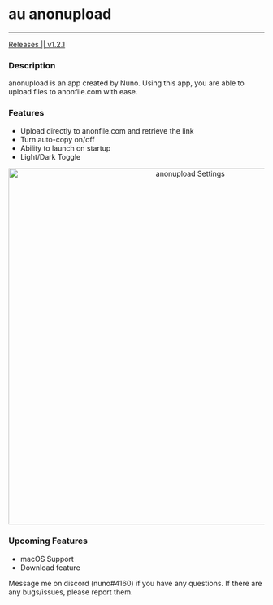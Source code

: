# au    anonupload
<hr />

<a href='https://github.com/Nuno135/anonupload/releases'>
  Releases || v1.2.1
</a>

### Description
anonupload is an app created by Nuno. Using this app, you are able to upload files to anonfile.com with ease.

### Features
 * Upload directly to anonfile.com and retrieve the link
 * Turn auto-copy on/off
 * Ability to launch on startup
 * Light/Dark Toggle
 
 <div align='center'>
  <img src='https://i.ibb.co/nmNfpPy/anonuploadprev1.png' width='700' alt='anonupload Settings' />
</div>

### Upcoming Features
 * macOS Support
 * Download feature

Message me on discord (nuno#4160) if you have any questions. 
If there are any bugs/issues, please report them.
